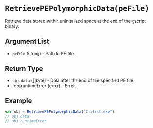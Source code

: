 # `RetrievePEPolymorphicData(peFile)`

Retrieve data stored within uninitalized space at the end of the gscript binary.

## Argument List

 * `peFile` (string) - Path to PE file.

## Return Type

 * `obj.data` ([]byte) - Data after the end of the specified PE file.
 * `obj.runtimeError (error) - Error.

## Example

```js
var obj = RetrievePEPolymorphicData("C:\test.exe")
// obj.data
// obj.runtimeError
```

